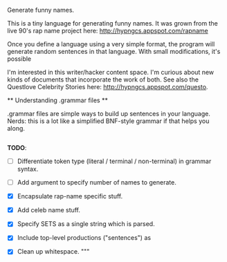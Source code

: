 Generate funny names.

This is a tiny language for generating funny names.  It was grown from the live 90's rap name project here:
http://hypngcs.appspot.com/rapname

Once you define a language using a very simple format, the program will generate
random sentences in that language. With small modifications, it's possible

I'm interested in this writer/hacker content space.  I'm curious about new kinds
of documents that incorporate the work of both. See also the Questlove Celebrity
Stories here: 
http://hypngcs.appspot.com/questo.

** Understanding .grammar files **

.grammar files are simple ways to build up sentences in your language.
Nerds: this is a lot like a simplified BNF-style grammar if that helps you
along.
  

```
```


**TODO**:
  - [ ] Differentiate token type (literal / terminal / non-terminal) in grammar
    syntax.
  - [ ] Add argument to specify number of names to generate.

  - [x] Encapsulate rap-name specific stuff.
  - [x] Add celeb name stuff.
  - [x] Specify SETS as a single string which is parsed.
  - [x] Include top-level productions ("sentences") as
  - [x] Clean up whitespace.
"""

